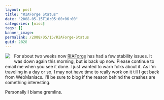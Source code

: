 ```yaml
---
layout: post
title: "RIAForge Status"
date: "2008-05-15T10:05:00+06:00"
categories: [misc]
tags: []
banner_image: 
permalink: /2008/05/15/RIAForge-Status
guid: 2828
---
```


<img src="https://static.raymondcamden.com/images/cfjedi/gremlins.jpg" align="left" style="padding-right:10px;padding-bottom:10px"> For about two weeks now <a href="http://www.riaforge.org">RIAForge</a> has had a few stability issues. It was down again this morning, but is back up now. Please continue to email me when you see it done. I just wanted to warn folks about it. As I'm traveling in a day or so, I may not have time to really work on it till I get back from WebManiacs. I'll be sure to blog if the reason behind the crashes are something interesting.

Personally I blame gremlins.

<br clear="left">